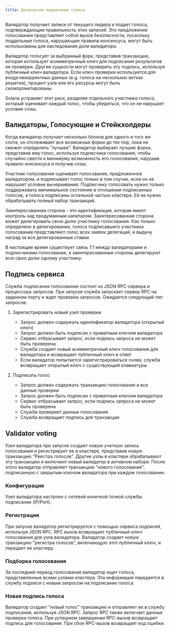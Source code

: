 ```yaml
---
title: Безопасное подписание голоса
---
```


Валидатор получает записи от текущего лидера и подает голоса, подтверждающие правильность этих записей. Это предложение голосования представляет собой вызов безопасности, поскольку поддельные голоса, нарушающие правила консенсуса, могут быть использованы для наследования доли валидатора.

Валидатор голосует за выбранный форк, представив транзакцию, которая использует асимметричный ключ для подписания результатов ее проверки. Другие сущности могут проверить эту подпись, используя публичный ключ валидатора. Если ключ проверки используется для входа некорректных данных \(e.g. голоса на нескольких ветках решетки\), процент узла или его ресурсы могут быть скомпрометированы.

Solana устраняет этот риск, разделяя отдельного _участника голоса,_ который оценивает каждый голос, чтобы убедиться, что он не нарушает условие слэш.

## Валидаторы, Голосующие и Стейкхолдеры

Когда валидатор получает несколько блоков для одного и того же слота, он отслеживает все возможные форки до тех пор, пока не сможет определить "лучшее". Валидатор выбирает лучшие форки, представив ему голос, используя подписчика голосования, чтобы случайно свести к минимуму возможность его голосования, нарушив правило консенсуса и получив слэш.

Участник голосования оценивает голосование, предложенное валидатором, и подписывает голос только в том случае, если он не нарушает условие вычеркивания. Подписчику голосовать нужно только поддерживать минимальное состояние в отношении подписанных голосов, а голоса подписаны остальной частью кластера. Ей не нужно обрабатывать полный набор транзакций.

Заинтересованная сторона - это идентификация, которая имеет контроль над продуманным капиталом. Заинтересованная сторона может делегировать свою долю участнику голосования. Как только определено в делегировании, голоса подписавшего участника голосования представляют голос всех заявок делегаций, и выдачу наград за все делегированные ставки.

В настоящее время существует связь 1:1 между валидаторами и подписчиками голосования, а заинтересованные стороны делегируют всю свою долю одному участнику.

## Подпись сервиса

Служба подписания голосования состоит из JSON RPC сервера и процессора запросов. При запуске служба запускает сервер RPC на заданном порту и ждет проверки запросов. Ожидается следующий тип запросов:

1. Зарегистрировать новый узел проверки

   - Запрос должен содержать идентификатор валидатора \(открытый ключ\)
   - Запрос должен быть подписан с приватным ключом валидатора
   - Сервис отбрасывает запрос, если подпись запроса не может быть проверена
   - Служба создает новый асимметричный ключ голосования для валидатора и возвращает публичный ключ в ответ
   - Если валидатор попытается зарегистрироваться снова, служба возвращает открытый ключ с существующей клавиатуры

2. Подписать голос

   - Запрос должен содержать транзакцию голосования и все данные проверки
   - Запрос должен быть подписан с приватным ключом валидатора
   - Сервис отбрасывает запрос, если подпись запроса не может быть проверена
   - Служба проверяет данные голосования
   - Служба возвращает подпись для транзакции

## Validator voting

Узел валидатора при запуске создает новую учетную запись голосования и регистрирует ее в кластере, представив новую транзакцию "Реестра голосов". Другие узлы в кластере обрабатывают эту транзакцию и включают новый валидатор в активном наборе. После этого валидатор отправляет транзакцию "нового голосования", подписанную с закрытым ключом валидатора при каждом голосовании.

### Конфигурация

Узел валидатора настроен с сетевой конечной точкой службы подписания \(IP/Port\).

### Регистрация

При запуске валидатор регистрируется с помощью сервиса подписей, используя JSON RPC. RPC вызов возвращает публичный ключ голосования для узла валидатора. Валидатор создает новую транзакцию "регистра голосов", включающую этот публичный ключ, и передает ее кластеру.

### Подборка голосования

За последний период голосования валидатор ищет голоса, представленные всеми узлами кластера. Эта информация передается в службу подписи с новым запросом на подписание голоса.

### Новая подпись голоса

Валидатор создает "новый голос" транзакцию и отправляет ее в службу подписания, используя JSON RPC. Запрос RPC также включает данные проверки голоса. При успешном завершении RPC-вызов возвращает подпись для голосования. При сбое RPC-вызов возвращает код ошибки.
